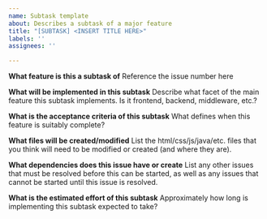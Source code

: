 ```yaml
---
name: Subtask template
about: Describes a subtask of a major feature
title: "[SUBTASK] <INSERT TITLE HERE>"
labels: ''
assignees: ''

---
```


**What feature is this a subtask of**
Reference the issue number here

**What will be implemented in this subtask**
Describe what facet of the main feature this subtask implements. Is it frontend, backend, middleware, etc.?
  
**What is the acceptance criteria of this subtask**
What defines when this feature is suitably complete?

**What files will be created/modified**
List the html/css/js/java/etc. files that you think will need to be modified or created (and where they are).

**What dependencies does this issue have or create**
List any other issues that must be resolved before this can be started, as well as any issues that cannot be started until this issue is resolved.

**What is the estimated effort of this subtask**
Approximately how long is implementing this subtask expected to take?
